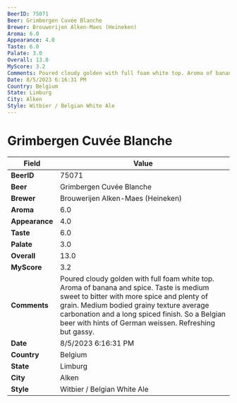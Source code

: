 ```yaml
---
BeerID: 75071
Beer: Grimbergen Cuvée Blanche
Brewer: Brouwerijen Alken-Maes (Heineken)
Aroma: 6.0
Appearance: 4.0
Taste: 6.0
Palate: 3.0
Overall: 13.0
MyScore: 3.2
Comments: Poured cloudy golden with full foam white top. Aroma of banana and spice. Taste is medium sweet to bitter with more spice and plenty of grain. Medium bodied grainy texture average carbonation and a long spiced finish. So a Belgian beer with hints of German weissen. Refreshing but gassy.
Date: 8/5/2023 6:16:31 PM
Country: Belgium
State: Limburg
City: Alken
Style: Witbier / Belgian White Ale
---
```


# Grimbergen Cuvée Blanche

| Field         | Value |
|---------------|-------|
| **BeerID** | 75071 |
| **Beer** | Grimbergen Cuvée Blanche |
| **Brewer** | Brouwerijen Alken-Maes (Heineken) |
| **Aroma** | 6.0 |
| **Appearance** | 4.0 |
| **Taste** | 6.0 |
| **Palate** | 3.0 |
| **Overall** | 13.0 |
| **MyScore** | 3.2 |
| **Comments** | Poured cloudy golden with full foam white top. Aroma of banana and spice. Taste is medium sweet to bitter with more spice and plenty of grain. Medium bodied grainy texture average carbonation and a long spiced finish. So a Belgian beer with hints of German weissen. Refreshing but gassy. |
| **Date** | 8/5/2023 6:16:31 PM |
| **Country** | Belgium |
| **State** | Limburg |
| **City** | Alken |
| **Style** | Witbier / Belgian White Ale |
